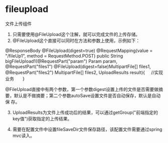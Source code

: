 # fileupload
文件上传组件
1. 只需要使用@FileUpload这个注解，就可以完成文件的上传存储。
2. @FileUpload这个直接可以同时在方法和参数上使用，示例如下：

  @ResponseBody
	@FileUpload(digest=true)
	@RequestMapping(value = "/fileUp1", method = RequestMethod.POST)
	public String bigFileUpload1(@RequestPart("param") Param param,
			@RequestPart("files1") @FileUpload(digest=false)MultipartFile[] files1,  @RequestPart("files2") MultipartFile[] files2,   UploadResults result){
      //实现业务
      
      }
      
 @FileUpload直接中有两个参数，第一个参数digest设置上传的文件是否需要做摘要，默认是不做摘要；第二个参数autoSave设置文件是否自动保存，默认是自动保 存。
 
 
3. UploadResults为文件上传成功后的结果，可以通过getGroup("前端指定的key值")获取指定的上传结果。


4. 需要在配置文件中设置fileSaveDir文件保存路径，该配置文件需要通过spring mvc读入。
